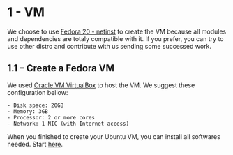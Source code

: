 # 1 - VM

We choose to use [Fedora 20 - netinst](http://fedoraproject.org/en/download-splash?file=http://download.fedoraproject.org/pub/fedora/linux/releases/20/Fedora/x86_64/iso/Fedora-20-x86_64-netinst.iso) to create the VM because  all modules and dependencies are totaly compatible with it. If you prefer, you can try to use other distro and contribute with us sending some successed work.

## 1.1 – Create a Fedora VM

We used [Oracle VM VirtualBox](https://www.virtualbox.org/) to host the VM. We suggest these configuration bellow:

```
- Disk space: 20GB
- Memory: 3GB
- Processor: 2 or more cores
- Network: 1 NIC (with Internet access)
```
When you finished to create your Ubuntu VM, you can install all softwares needed. Start [here](https://github.com/emersonbarea/testes/blob/master/2_install_NS-3_DCE.md).

